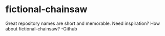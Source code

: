 # fictional-chainsaw
Great repository names are short and memorable. Need inspiration? How about fictional-chainsaw? -Github
